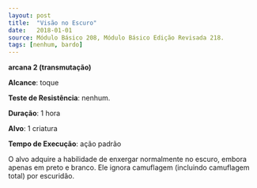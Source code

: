 ```yaml
---
layout: post
title:  "Visão no Escuro"
date:   2018-01-01
source: Módulo Básico 208, Módulo Básico Edição Revisada 218.
tags: [nenhum, bardo]
---
```


**arcana 2 (transmutação)**

**Alcance**: toque

**Teste de Resistência**: nenhum.

**Duração**: 1 hora

**Alvo**: 1 criatura

**Tempo de Execução**: ação padrão

O alvo adquire a habilidade de enxergar normalmente no escuro, embora apenas em preto e branco. Ele ignora camuflagem (incluindo camuflagem total) por escuridão.
